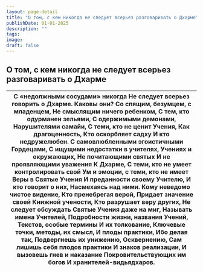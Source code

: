 ```yaml
---
layout: page-detail
title: "О том, с кем никогда не следует всерьез разговаривать о Дхарме"
publishDate: 01-01-2025
description: ""
tags:
image:
draft: false
---
```


## О том, с кем никогда не следует всерьез разговаривать о Дхарме
| С «недолжными сосудами» никогда  Не следует всерьез говорить о Дхарме.  Каковы они?  Со спящим, безумцем, с младенцем,  Не смыслящим ничего ребенком,  С тем, кто одурманен зельями,  С одержимыми демонами,  Нарушителями самайи,  С теми, кто не ценит Учения,  Как драгоценность,  Кто оскорбляет садху  И кто недружелюбен.  С самовлюбленными эгоистичными  Гордецами,  С ищущими недостатки в учителях,  Учениях и окружающих,  Не почитающими святых  И не проявляющими уважения  К Дхарме,  С теми, кто не умеет контролировать свой  Ум и эмоции, с теми, кто не имеет  Веры в Святые Учения  И преданности своему Учителю,  И кто говорит о них,  Насмехаясь над ними.  Кому неведомо чистое видение,  Кто пренебрегая верой,  Придает значение своей  Книжной учености,  Кто разрушает веру других,  Не следует обсуждать  Святые Учения даже на миг,  Называть имена Учителей,  Подробности жизни, названия Учений,  Текстов, особые термины  И их толкование,  Ключевые точки, методы, их смысл,  И плоды практики,  Ибо делая так,  Подвергнешь их унижению,  Осквернению,  Сам лишишь себя плодов практики  И знаков реализации,  И вызовешь гнев и наказание  Покровительствующих им богов  И хранителей-видьядхаров. |
| ------------------------------------------------------------------------------------------------------------------------------------------------------------------------------------------------------------------------------------------------------------------------------------------------------------------------------------------------------------------------------------------------------------------------------------------------------------------------------------------------------------------------------------------------------------------------------------------------------------------------------------------------------------------------------------------------------------------------------------------------------------------------------------------------------------------------------------------------------------------------------------------------------------------------------------------------------------------------------------------------------------------------------------------------------------------------------------------------------------------------------------------------------------------------------------------------------------------------------------- |
  
  
